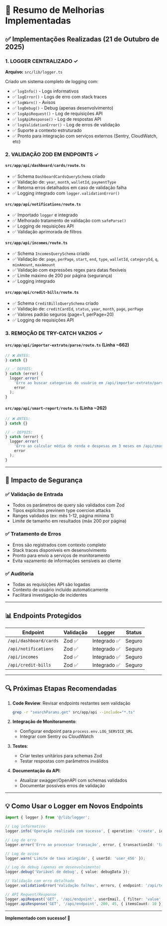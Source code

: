 # 🚀 Resumo de Melhorias Implementadas

## ✅ Implementações Realizadas (21 de Outubro de 2025)

### 1. **LOGGER CENTRALIZADO** ✓
**Arquivo:** `src/lib/logger.ts`

Criado um sistema completo de logging com:
- ✅ `logInfo()` - Logs informativos
- ✅ `logError()` - Logs de erro com stack traces
- ✅ `logWarn()` - Avisos
- ✅ `logDebug()` - Debug (apenas desenvolvimento)
- ✅ `logApiRequest()` - Log de requisições API
- ✅ `logApiResponse()` - Log de respostas API
- ✅ `logValidationError()` - Log de erros de validação
- ✅ Suporte a contexto estruturado
- ✅ Pronto para integração com serviços externos (Sentry, CloudWatch, etc)

### 2. **VALIDAÇÃO ZOD EM ENDPOINTS** ✓

#### `src/app/api/dashboard/cards/route.ts`
- ✅ Schema `DashboardCardsQuerySchema` criado
- ✅ Validação de: `year`, `month`, `walletId`, `paymentType`
- ✅ Retorna erros detalhados em caso de validação falha
- ✅ Logging integrado com `logger.validationError()`

#### `src/app/api/notifications/route.ts`
- ✅ Importado `logger` e integrado
- ✅ Melhorado tratamento de validação com `safeParse()`
- ✅ Logging de requisições API
- ✅ Validação aprimorada de filtros

#### `src/app/api/incomes/route.ts`
- ✅ Schema `IncomesQuerySchema` criado
- ✅ Validação de: `page`, `perPage`, `start`, `end`, `type`, `walletId`, `categoryId`, `q`, `minAmount`, `maxAmount`
- ✅ Validação com expressões regex para datas flexíveis
- ✅ Limite máximo de 200 por página (segurança)
- ✅ Logging integrado

#### `src/app/api/credit-bills/route.ts`
- ✅ Schema `CreditBillsQuerySchema` criado
- ✅ Validação de: `creditCardId`, `status`, `year`, `month`, `page`, `perPage`
- ✅ Valores padrão seguros (page=1, perPage=20)
- ✅ Logging de requisições API

### 3. **REMOÇÃO DE TRY-CATCH VAZIOS** ✓

#### `src/app/api/importar-extrato/parse/route.ts` (Linha ~662)
```typescript
// ❌ ANTES:
} catch {}

// ✅ DEPOIS:
} catch (error) {
  logger.error(
    'Erro ao buscar categorias do usuário em /api/importar-extrato/parse',
    error
  );
}
```

#### `src/app/api/smart-report/route.ts` (Linha ~262)
```typescript
// ❌ ANTES:
} catch {}

// ✅ DEPOIS:
} catch (error) {
  logger.error(
    'Erro ao calcular média de renda e despesas em 3 meses em /api/smart-report',
    error
  );
}
```

---

## 🎯 Impacto de Segurança

### ✅ Validação de Entrada
- Todos os parâmetros de query são validados com Zod
- Tipos explícitos previnem type coercion attacks
- Ranges validados (ex: mês 1-12, página mínima 1)
- Limite de tamanho em resultados (máx 200 por página)

### ✅ Tratamento de Erros
- Erros são registrados com contexto completo
- Stack traces disponíveis em desenvolvimento
- Pronto para envio a serviços de monitoramento
- Evita vazamento de informações sensíveis ao cliente

### ✅ Auditoria
- Todas as requisições API são logadas
- Contexto de usuário incluído automaticamente
- Facilitará investigação de incidentes

---

## 📊 Endpoints Protegidos

| Endpoint | Validação | Logger | Status |
|----------|-----------|--------|--------|
| `/api/dashboard/cards` | Zod ✅ | Integrado ✅ | Seguro |
| `/api/notifications` | Zod ✅ | Integrado ✅ | Seguro |
| `/api/incomes` | Zod ✅ | Integrado ✅ | Seguro |
| `/api/credit-bills` | Zod ✅ | Integrado ✅ | Seguro |

---

## 🔍 Próximas Etapas Recomendadas

1. **Code Review**: Revisar endpoints restantes sem validação
   ```bash
   grep -r "searchParams.get" src/app/api --include="*.ts"
   ```

2. **Integração de Monitoramento**: 
   - Configurar endpoint para `process.env.LOG_SERVICE_URL`
   - Integrar com Sentry ou CloudWatch

3. **Testes**:
   - Criar testes unitários para schemas Zod
   - Testar respostas com parâmetros inválidos

4. **Documentação da API**:
   - Atualizar swagger/OpenAPI com schemas validados
   - Documentar possíveis erros de validação

---

## 💡 Como Usar o Logger em Novos Endpoints

```typescript
import { logger } from '@/lib/logger';

// Log informativo
logger.info('Operação realizada com sucesso', { operation: 'create', id: 123 });

// Log de erro
logger.error('Erro ao processar transação', error, { transactionId: 'txn_123' });

// Log de aviso
logger.warn('Limite de taxa atingido', { userId: 'user_456' });

// Log de debug (apenas em desenvolvimento)
logger.debug('Variável de debug', { value: debugData });

// Validação com erro detalhado
logger.validationError('Validação falhou', errors, { endpoint: '/api/test' });

// API Request/Response
logger.apiRequest('GET', '/api/endpoint', userEmail, { filter: 'value' });
logger.apiResponse('GET', '/api/endpoint', 200, 45, { itemsCount: 10 });
```

---

**Implementado com sucesso! 🎉**
